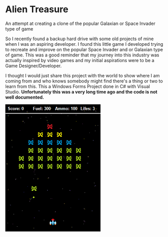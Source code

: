 # Alien Treasure
An attempt at creating a clone of the popular Galaxian or Space Invader type of game

So I recently found a backup hard drive with some old projects of mine when I was an aspiring developer. I found this little game I developed trying to recreate and improve on the popular Space Invader and or Galaxian type of game. This was a good reminder that my journey into this industry was actually inspired by video games and my initial aspirations were to be a Game Designer/Developer.

I thought I would just share this project with the world to show where I am coming from and who knows somebody might find there's a thing or two to learn from this. This a Windows Forms Project done in C# with Visual Studio. <b>Unfortunately this was a very long time ago and the code is not well documented.</b>

![Screenshot](alien_treasure.png)
